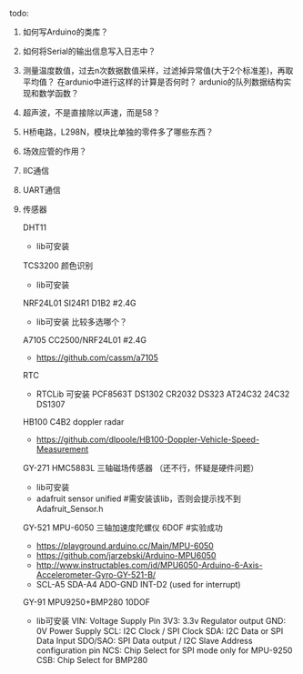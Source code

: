 ﻿todo:
1. 如何写Arduino的类库？
2. 如何将Serial的输出信息写入日志中？
3. 测量温度数值，过去n次数据数值采样，过滤掉异常值(大于2个标准差)，再取平均值？
 在ardunio中进行这样的计算是否何时？ ardunio的队列数据结构实现和数学函数？
4.  超声波，不是直接除以声速，而是58？
5. H桥电路，L298N，模块比单独的零件多了哪些东西？
6. 场效应管的作用？
7. IIC通信
8. UART通信
9. 传感器
    
    DHT11
    * lib可安装 
    
    TCS3200 颜色识别
    * lib可安装
    
    NRF24L01 SI24R1 D1B2  #2.4G
    * lib可安装 比较多选哪个？
    
    A7105 CC2500/NRF24L01 #2.4G
    * https://github.com/cassm/a7105
    
    RTC
    * RTCLib 可安装
        PCF8563T
        DS1302 CR2032
        DS323 AT24C32
        24C32 DS1307
    
    HB100 C4B2 doppler radar 
    * https://github.com/dlpoole/HB100-Doppler-Vehicle-Speed-Measurement

    GY-271 HMC5883L 三轴磁场传感器 （还不行，怀疑是硬件问题）
    * lib可安装
    * adafruit sensor unified #需安装该lib，否则会提示找不到 Adafruit_Sensor.h


    GY-521 MPU-6050 三轴加速度陀螺仪 6DOF #实验成功
    * https://playground.arduino.cc/Main/MPU-6050
    * https://github.com/jarzebski/Arduino-MPU6050
    * http://www.instructables.com/id/MPU6050-Arduino-6-Axis-Accelerometer-Gyro-GY-521-B/
    * SCL-A5 SDA-A4 ADO-GND INT-D2 (used for interrupt) 

    GY-91 MPU9250+BMP280 10DOF
    * lib可安装 
    VIN: Voltage Supply Pin
    3V3: 3.3v Regulator output
    GND: 0V Power Supply
    SCL: I2C Clock / SPI Clock
    SDA: I2C Data or SPI Data Input
    SDO/SAO: SPI Data output / I2C Slave Address configuration pin
    NCS: Chip Select for SPI mode only for MPU-9250
    CSB: Chip Select for BMP280





